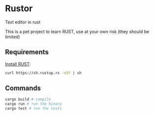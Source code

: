 # Rustor

Text editor in rust

This is a pet project to learn RUST, use at your own risk (they should be limited)

## Requirements

[Install RUST](https://www.rust-lang.org/en-US/install.html):

```sh
curl https://sh.rustup.rs -sSf | sh
```

## Commands

```sh
cargo build # compile
cargo run # run the binary
cargo test # run the tests
```
